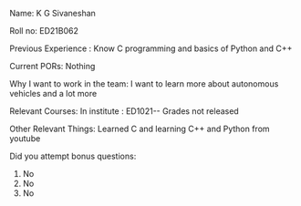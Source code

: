
Name:  K G Sivaneshan

Roll no: ED21B062

Previous Experience : Know C programming and basics of Python and C++

Current PORs:  Nothing

Why I want to work in the team:  I want to learn more about autonomous vehicles and a lot more

Relevant Courses: 
In institute :
  ED1021-- Grades not released

Other Relevant Things: Learned C and learning C++ and Python from youtube

Did you attempt bonus questions:
1. No
2. No
3. No
